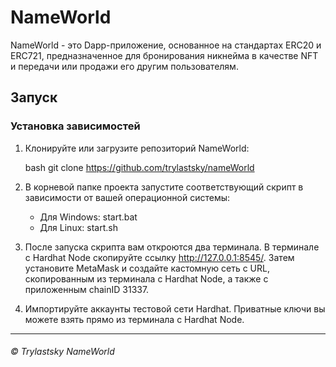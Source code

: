# NameWorld

NameWorld - это Dapp-приложение, основанное на стандартах ERC20 и ERC721, предназначенное для бронирования никнейма в качестве NFT и передачи или продажи его другим пользователям.

## Запуск

### Установка зависимостей

1. Клонируйте или загрузите репозиторий NameWorld:

    bash     git clone https://github.com/trylastsky/nameWorld     

2. В корневой папке проекта запустите соответствующий скрипт в зависимости от вашей операционной системы:

    - Для Windows: start.bat
    - Для Linux: start.sh

3. После запуска скрипта вам откроются два терминала. В терминале с Hardhat Node скопируйте ссылку http://127.0.0.1:8545/. Затем установите MetaMask и создайте кастомную сеть с URL, скопированным из терминала с Hardhat Node, а также с приложенным chainID 31337.

4. Импортируйте аккаунты тестовой сети Hardhat. Приватные ключи вы можете взять прямо из терминала с Hardhat Node.

---

###### © Trylastsky NameWorld
